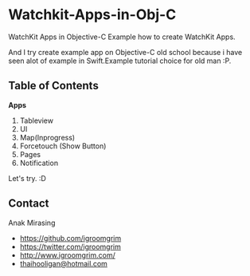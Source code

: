 # Watchkit-Apps-in-Obj-C
WatchKit Apps in Objective-C
Example how to create WatchKit Apps.

And I try create example app on Objective-C old school because i have seen alot of example in Swift.Example tutorial choice for old man :P.

Table of Contents
---
**Apps**

  1. Tableview
  2. UI
  3. Map(Inprogress)
  4. Forcetouch (Show Button)
  5. Pages
  6. Notification

Let's try. :D

## Contact

Anak Mirasing

- https://github.com/igroomgrim
- https://twitter.com/igroomgrim
- http://www.igroomgrim.com/
- thaihooligan@hotmail.com